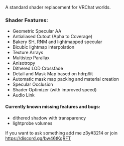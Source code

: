 A standard shader replacement for VRChat worlds.

### Shader Features:

- Geometric Specular AA
- Antialiased Cutout (Apha to Coverage)
- Bakery SH, RNM and lightmapped specular
- Bicubic lightmap interpolation
- Texture Arrays
- Multistep Parallax
- Anisotropy
- Dithered LOD Crossfade
- Detail and Mask Map based on hdrp/lit
- Automatic mask map packing and material creation
- Specular Occlusion
- Shader Optimizer (with improved speed)
- Audio Link

#### Currently known missing features and bugs:
- dithered shadow with transparency
- lightprobe volumes

If you want to ask something add me z3y#3214 or join https://discord.gg/bw46tKgRFT
